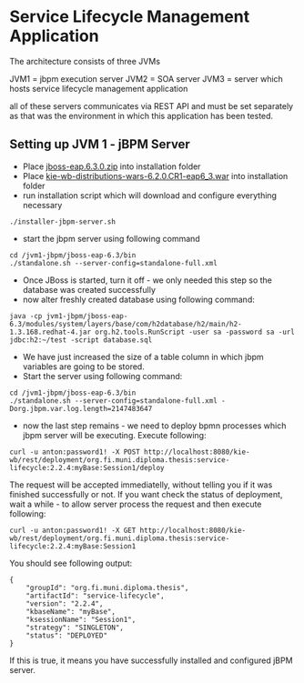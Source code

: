Service Lifecycle Management Application
======================

The architecture consists of three JVMs

JVM1 = jbpm execution server
JVM2 = SOA server
JVM3 = server which hosts service lifecycle management application

all of these servers communicates via REST API and must be set separately as that was the environment in which this application has been tested.

Setting up JVM 1 - jBPM Server
-------------------------------
- Place [jboss-eap.6.3.0.zip](http://www.jboss.org/download-manager/file/jboss-eap-6.3.0.GA.zip) into installation folder
- Place [kie-wb-distributions-wars-6.2.0.CR1-eap6_3.war](http://repository.jboss.org/nexus/content/groups/public-jboss/org/kie/kie-wb-distribution-wars/6.2.0.CR1/kie-wb-distribution-wars-6.2.0.CR1-eap6_3.war) into installation folder
- run installation script which will download and configure everything necessary

```
./installer-jbpm-server.sh

```
- start the jbpm server using following command 
```
cd /jvm1-jbpm/jboss-eap-6.3/bin
./standalone.sh --server-config=standalone-full.xml
```
- Once JBoss is started, turn it off - we only needed this step so the database was created successfully
- now alter freshly created database using following command:

```
java -cp jvm1-jbpm/jboss-eap-6.3/modules/system/layers/base/com/h2database/h2/main/h2-1.3.168.redhat-4.jar org.h2.tools.RunScript -user sa -password sa -url jdbc:h2:~/test -script database.sql

```
- We have just increased the size of a table column in which jbpm variables are going to be stored.
- Start the server using following command:

```
cd /jvm1-jbpm/jboss-eap-6.3/bin
./standalone.sh --server-config=standalone-full.xml -Dorg.jbpm.var.log.length=2147483647
```
- now the last step remains - we need to deploy bpmn processes which jbpm server will be executing. Execute following:
```
curl -u anton:password1! -X POST http://localhost:8080/kie-wb/rest/deployment/org.fi.muni.diploma.thesis:service-lifecycle:2.2.4:myBase:Session1/deploy
```

The request will be accepted immediatelly, without telling you if it was finished successfully or not. If you want check the status of deployment, wait a while - to allow server process the request and then execute following:
```
curl -u anton:password1! -X GET http://localhost:8080/kie-wb/rest/deployment/org.fi.muni.diploma.thesis:service-lifecycle:2.2.4:myBase:Session1
```

You should see following output:
```
{
    "groupId": "org.fi.muni.diploma.thesis",
    "artifactId": "service-lifecycle",
    "version": "2.2.4",
    "kbaseName": "myBase",
    "ksessionName": "Session1",
    "strategy": "SINGLETON",
    "status": "DEPLOYED"
}
```
If this is true, it means you have successfully installed and configured jBPM server.

